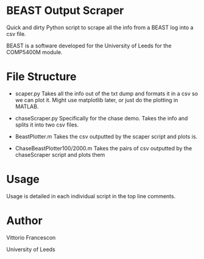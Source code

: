 # BEAST Output Scraper


Quick and dirty Python script to scrape all the info from a BEAST log into a csv file.


BEAST is a software developed for the University of Leeds for the COMP5400M module.


# File Structure
* scaper.py
Takes all the info out of the txt dump and formats it in a csv so we can plot it.
Might use matplotlib later, or just do the plotting in MATLAB.


* chaseScraper.py
Specifically for the chase demo. Takes the info and splits it into two csv files.


* BeastPlotter.m 
Takes the csv outputted by the scaper script and plots is.


* ChaseBeastPlotter100/2000.m
Takes the pairs of csv outputted by the chaseScraper script and plots them


# Usage
Usage is detailed in each individual script in the top line comments.


# Author
Vittorio Francescon

University of Leeds
